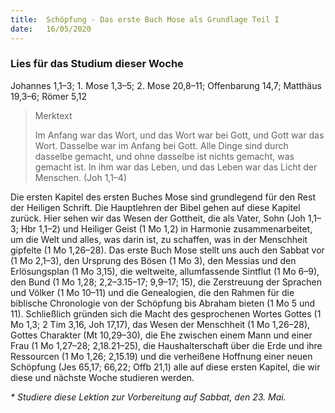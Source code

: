 ```yaml
---
title:  Schöpfung - Das erste Buch Mose als Grundlage Teil I
date:   16/05/2020
---
```


### Lies für das Studium dieser Woche
Johannes 1,1–3; 1. Mose 1,3–5; 2. Mose 20,8–11; Offenbarung 14,7; Matthäus 19,3–6; Römer 5,12

> <p>Merktext</p>
> Im Anfang war das Wort, und das Wort war bei Gott, und Gott war das Wort. Dasselbe war im Anfang bei Gott. Alle Dinge sind durch dasselbe gemacht, und ohne dasselbe ist nichts gemacht, was gemacht ist. In ihm war das Leben, und das Leben war das Licht der Menschen. (Joh 1,1–4)

Die ersten Kapitel des ersten Buches Mose sind grundlegend für den Rest der Heiligen Schrift. Die Hauptlehren der Bibel gehen auf diese Kapitel zurück. Hier sehen wir das Wesen der Gottheit, die als Vater, Sohn (Joh 1,1–3; Hbr 1,1–2) und Heiliger Geist (1 Mo 1,2) in Harmonie zusammenarbeitet, um die Welt und alles, was darin ist, zu schaffen, was in der Menschheit gipfelte (1 Mo 1,26–28). Das erste Buch Mose stellt uns auch den Sabbat vor (1 Mo 2,1–3), den Ursprung des Bösen (1 Mo 3), den Messias und den Erlösungsplan (1 Mo 3,15), die weltweite, allumfassende Sintflut (1 Mo 6–9), den Bund (1 Mo 1,28; 2,2–3.15–17; 9,9–17; 15), die Zerstreuung der Sprachen und Völker (1 Mo 10–11) und die Genealogien, die den Rahmen für die biblische Chronologie von der Schöpfung bis Abraham bieten (1 Mo 5 und 11). Schließlich gründen sich die Macht des gesprochenen Wortes Gottes (1 Mo 1,3; 2 Tim 3,16, Joh 17,17), das Wesen der Menschheit (1 Mo 1,26–28), Gottes Charakter (Mt 10,29–30), die Ehe zwischen einem Mann und einer Frau (1 Mo 1,27–28; 2,18.21–25), die Haushalterschaft über die Erde und ihre Ressourcen (1 Mo 1,26; 2,15.19) und die verheißene Hoffnung einer neuen Schöpfung (Jes 65,17; 66,22; Offb 21,1) alle auf diese ersten Kapitel, die wir diese und nächste Woche studieren werden.

_* Studiere diese Lektion zur Vorbereitung auf Sabbat, den 23. Mai._